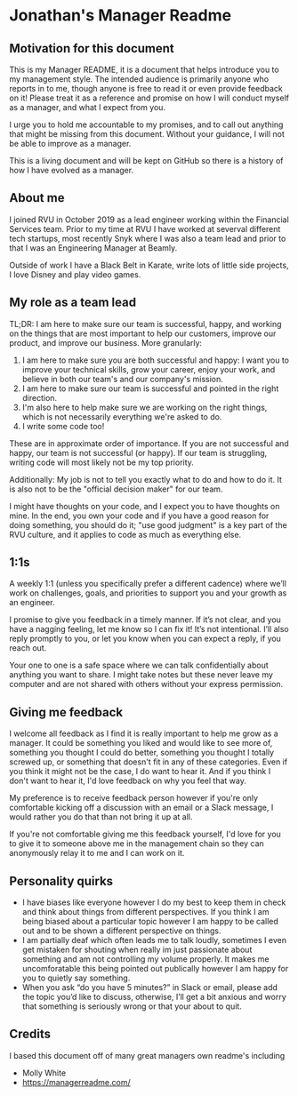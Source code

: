 # Jonathan's Manager Readme

## Motivation for this document

This is my Manager README, it is a document that helps introduce you to my management style. The intended audience is primarily anyone who reports in to me, though anyone is free to read it or even provide feedback on it! Please treat it as a reference and promise on how I will conduct myself as a manager, and what I expect from you.

I urge you to hold me accountable to my promises, and to call out anything that might be missing from this document. Without your guidance, I will not be able to improve as a manager.

This is a living document and will be kept on GitHub so there is a history of how I have evolved as a manager.

## About me

I joined RVU in October 2019 as a lead engineer working within the Financial Services team. Prior to my time at RVU I have worked at severval different tech startups, most recently Snyk where I was also a team lead and prior to that I was an Engineering Manager at Beamly.

Outside of work I have a Black Belt in Karate, write lots of little side projects, I love Disney and play video games.

## My role as a team lead

TL;DR: I am here to make sure our team is successful, happy, and working on the things that are most important to help our customers, improve our product, and improve our business. More granularly:

1. I am here to make sure you are both successful and happy: I want you to improve your technical skills, grow your career, enjoy your work, and believe in both our team's and our company's mission.
1. I am here to make sure our team is successful and pointed in the right direction. 
1. I'm also here to help make sure we are working on the right things, which is not necessarily everything we're asked to do.
1. I write some code too!

These are in approximate order of importance. If you are not successful and happy, our team is not successful (or happy). If our team is struggling, writing code will most likely not be my top priority.

Additionally: My job is not to tell you exactly what to do and how to do it. It is also not to be the "official decision maker" for our team.

I might have thoughts on your code, and I expect you to have thoughts on mine. In the end, you own your code and if you have a good reason for doing something, you should do it; "use good judgment" is a key part of the RVU culture, and it applies to code as much as everything else.

## 1:1s
A weekly 1:1 (unless you specifically prefer a different cadence) where we’ll work on challenges, goals, and priorities to support you and your growth as an engineer.

I promise to give you feedback in a timely manner. If it’s not clear, and you have a nagging feeling, let me know so I can fix it! It’s not intentional. I’ll also reply promptly to you, or let you know when you can expect a reply, if you reach out.

Your one to one is a safe space where we can talk confidentially about anything you want to share. I might take notes but these never leave my computer and are not shared with others without your express permission.

## Giving me feedback

I welcome all feedback as I find it is really important to help me grow as a manager. It could be something you liked and would like to see more of, something you thought I could do better, something you thought I totally screwed up, or something that doesn't fit in any of these categories. Even if you think it might not be the case, I do want to hear it. And if you think I don't want to hear it, I'd love feedback on why you feel that way.

My preference is to receive feedback person however if you're only comfortable kicking off a discussion with an email or a Slack message, I would rather you do that than not bring it up at all.

If you're not comfortable giving me this feedback yourself, I'd love for you to give it to someone above me in the management chain so they can anonymously relay it to me and I can work on it.

## Personality quirks

* I have biases like everyone however I do my best to keep them in check and think about things from different perspectives. If you think I am being biased about a particular topic however I am happy to be called out and to be shown a different perspective on things.
* I am partially deaf which often leads me to talk loudly, sometimes I even get mistaken for shouting when really im just passionate about something and am not controlling my volume properly. It makes me uncomforatable this being pointed out publically however I am happy for you to quietly say something.
* When you ask “do you have 5 minutes?” in Slack or email, please add the topic you’d like to discuss, otherwise, I’ll get a bit anxious and worry that something is seriously wrong or that your about to quit.


## Credits

I based this document off of many great managers own readme's including
* Molly White 
* https://managerreadme.com/